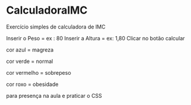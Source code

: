 # CalculadoraIMC
Exercício simples de calculadora de IMC

Inserir o Peso  = ex : 80
Inserir a Altura = ex: 1,80
Clicar no botão calcular 

cor azul = magreza

cor verde = normal

cor vermelho = sobrepeso

cor roxo = obesidade 

para presença na aula e praticar o CSS
